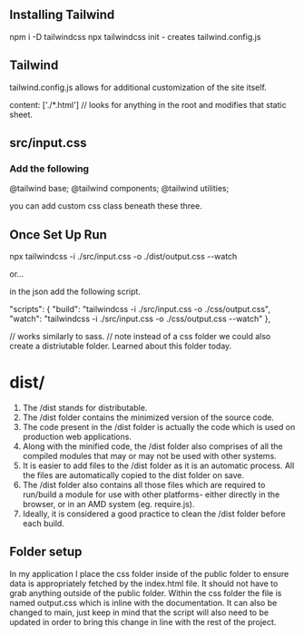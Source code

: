 
## Installing Tailwind
npm i -D tailwindcss
npx tailwindcss init - creates tailwind.config.js


## Tailwind
tailwind.config.js allows for additional customization of the site itself.

  content: ['./*.html']  // looks for anything in the root and modifies that static sheet.

## src/input.css
### Add the following
@tailwind base;
@tailwind components;
@tailwind utilities;

you can add custom css class beneath these three.


## Once Set Up Run
npx tailwindcss -i ./src/input.css -o ./dist/output.css --watch

or...

in the json add the following script.

  "scripts": {
    "build": "tailwindcss -i ./src/input.css -o ./css/output.css",
    "watch": "tailwindcss -i ./src/input.css -o ./css/output.css --watch"
  },


// works similarly to sass.
// note instead of a css folder we could also create a distriutable folder. Learned about this folder today.

# dist/
1. The /dist stands for distributable.
2. The /dist folder contains the minimized version of the source code.
3. The code present in the /dist folder is actually the code which is used on production web applications.
4. Along with the minified code, the /dist folder also comprises of all the compiled modules that may or may not be used with other systems.
5. It is easier to add files to the /dist folder as it is an automatic process. All the files are automatically copied to the dist folder on save.
6. The /dist folder also contains all those files which are required to run/build a module for use with other platforms- either directly in the browser, or in an AMD system (eg. require.js).
7. Ideally, it is considered a good practice to clean the /dist folder before each build.

## Folder setup
In my application I place the css folder inside of the public folder to ensure data is appropriately fetched by the index.html file. It should not have to grab anything outside of the public folder. Within the css folder the file is named output.css which is inline with the documentation. It can also be changed to main, just keep in mind that the script will also need to be updated in order to bring this change in line with the rest of the project.